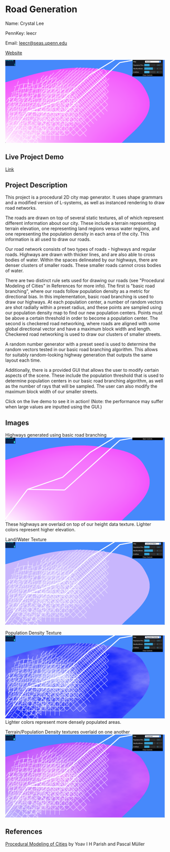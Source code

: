 # Road Generation
Name: Crystal Lee

PennKey: leecr

Email: leecr@seas.upenn.edu

[Website](crystaljlee.com)

![](introimage.png)

## Live Project Demo
[Link](https://leecr97.github.io/hw05-road-generation/)

## Project Description
This project is a procedural 2D city map generator. It uses shape grammars and a modified version of L-systems, as well as instanced rendering to draw road networks.

The roads are drawn on top of several static textures, all of which represent different information about our city. These include a terrain representing terrain elevation, one representing land regions versus water regions, and one representing the population density in each area of the city. This information is all used to draw our roads.

Our road network consists of two types of roads - highways and regular roads. Highways are drawn with thicker lines, and are also able to cross bodies of water. Within the spaces delineated by our highways, there are denser clusters of smaller roads. These smaller roads cannot cross bodies of water.

There are two  distinct rule sets used for drawing our roads (see "Procedural Modeling of Cities" in References for more info). The first is "basic road branching", where our roads follow population density as a metric for directional bias. In this implementation, basic road branching is used to draw our highways. At each population center, a number of random vectors are shot radially within a preset radius, and these points are sampled using our population density map to find our new population centers. Points must be above a certain threshold in order to become a population center. The second is checkered road networking, where roads are aligned with some global directional vector and have a maximum block width and length. Checkered road networking is used to draw our clusters of smaller streets.

A random number generator with a preset seed is used to determine the random vectors tested in our basic road branching algorithm. This allows for suitably random-looking highway generation that outputs the same layout each time.

Additionally, there is a provided GUI that allows the user to modify certain aspects of the scene. These include the population threshold that is used to determine population centers in our basic road branching algorithm, as well as the number of rays that will be sampled. The user can also modify the maximum block width of our smaller streets.

Click on the live demo to see it in action! (Note: the performance may suffer when large values are inputted using the GUI.)

## Images

Highways generated using basic road branching
![](images/01.png)
These highways are overlaid on top of our height data texture. Lighter colors represent higher elevation.

Land/Water Texture
![](images/02.png)

Population Density Texture
![](images/03.png)
Lighter colors represent more densely populated areas.

Terrain/Population Density textures overlaid on one another
![](images/04.png)

## References
[Procedural Modeling of Cities](https://github.com/CIS-566-2019/hw05-road-generation/blob/master/proceduralCityGeneration.pdf) by Yoav I H Parish and Pascal Müller